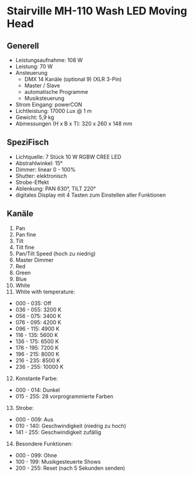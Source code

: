# Stairville MH-110 Wash LED Moving Head

## Generell

- Leistungsaufnahme: 108 W
- Leistung: 70 W
- Ansteuerung
  - DMX 14 Kanäle (optional 9) (XLR 3-Pin)
  - Master / Slave
  - automatische Programme
  - Musiksteuerung
- Strom Eingang: powerCON
- Lichtleistung: 17000 Lux @ 1 m
- Gewicht: 5,9 kg
- Abmessungen (H x B x T): 320 x 260 x 148 mm

## SpeziFisch

- Lichtquelle: 7 Stück 10 W RGBW CREE LED
- Abstrahlwinkel: 15°
- Dimmer: linear 0 - 100%
- Shutter: elektronisch
- Strobe-Effekt
- Ablenkung: PAN 630°, TILT 220°
- digitales Display mit 4 Tasten zum Einstellen aller Funktionen

## Kanäle

1. Pan
2. Pan fine
3. Tilt
4. Tilt fine
5. Pan/Tilt Speed (hoch zu niedrig)
6. Master Dimmer
7. Red
8. Green
9. Blue
10. White
11. White with temperature:
   - 000 - 035: Off
   - 036 - 055: 3200 K
   - 056 - 075: 3400 K
   - 076 - 095: 4200 K
   - 096 - 115: 4900 K
   - 116 - 135: 5600 K
   - 136 - 175: 6500 K
   - 176 - 195: 7200 K
   - 196 - 215: 8000 K
   - 216 - 235: 8500 K
   - 236 - 255: 10000 K
12. Konstante Farbe:
   - 000 - 014: Dunkel
   - 015 - 255: 28 vorprogrammierte Farben
13. Strobe:
   - 000 - 009: Aus
   - 010 - 140: Geschwindigkeit (niedrig zu hoch)
   - 141 - 255: Geschwindigkeit zufällig
14. Besondere Funktionen:
   - 000 - 099: Ohne
   - 100 - 199: Musikgesteuerte Shows
   - 200 - 255: Reset (nach 5 Sekunden senden)
